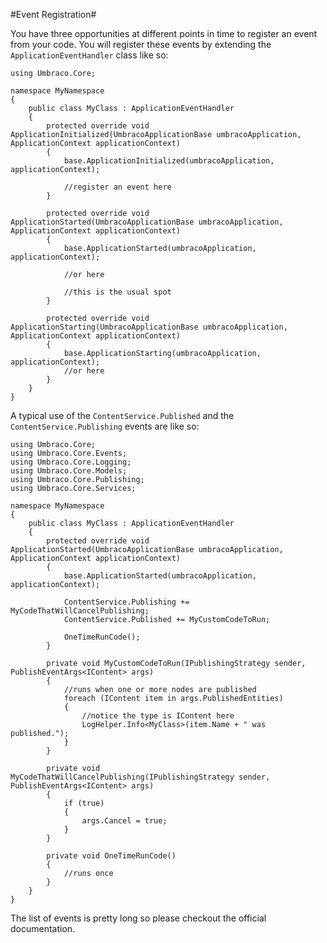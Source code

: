 #Event Registration#

You have three opportunities at different points in time to register an event from your code.  You will register these events by extending the `ApplicationEventHandler` class like so:

```
using Umbraco.Core;

namespace MyNamespace
{
    public class MyClass : ApplicationEventHandler
    {
        protected override void ApplicationInitialized(UmbracoApplicationBase umbracoApplication, ApplicationContext applicationContext)
        {
            base.ApplicationInitialized(umbracoApplication, applicationContext);

            //register an event here
        }

        protected override void ApplicationStarted(UmbracoApplicationBase umbracoApplication, ApplicationContext applicationContext)
        {
            base.ApplicationStarted(umbracoApplication, applicationContext);

            //or here

            //this is the usual spot
        }

        protected override void ApplicationStarting(UmbracoApplicationBase umbracoApplication, ApplicationContext applicationContext)
        {
            base.ApplicationStarting(umbracoApplication, applicationContext);
            //or here
        }
    }
}
```

A typical use of the `ContentService.Published` and the `ContentService.Publishing` events are like so:

```
using Umbraco.Core;
using Umbraco.Core.Events;
using Umbraco.Core.Logging;
using Umbraco.Core.Models;
using Umbraco.Core.Publishing;
using Umbraco.Core.Services;

namespace MyNamespace
{
    public class MyClass : ApplicationEventHandler
    {
        protected override void ApplicationStarted(UmbracoApplicationBase umbracoApplication, ApplicationContext applicationContext)
        {
            base.ApplicationStarted(umbracoApplication, applicationContext);

            ContentService.Publishing += MyCodeThatWillCancelPublishing;
            ContentService.Published += MyCustomCodeToRun;

            OneTimeRunCode();
        }

        private void MyCustomCodeToRun(IPublishingStrategy sender, PublishEventArgs<IContent> args)
        {
            //runs when one or more nodes are published
            foreach (IContent item in args.PublishedEntities)
            {
                //notice the type is IContent here
                LogHelper.Info<MyClass>(item.Name + " was published.");
            }
        }

        private void MyCodeThatWillCancelPublishing(IPublishingStrategy sender, PublishEventArgs<IContent> args)
        {
            if (true)
            {
                args.Cancel = true;
            }
        }

        private void OneTimeRunCode()
        {
            //runs once
        }
    }
}
```

The list of events is pretty long so please checkout the official documentation.